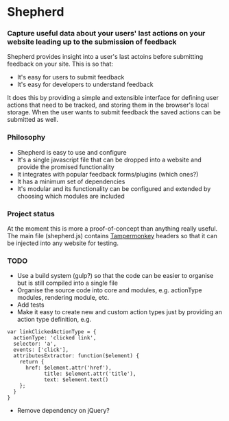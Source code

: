 # Shepherd

### Capture useful data about your users' last actions on your website leading up to the submission of feedback

Shepherd provides insight into a user's last actoins before submitting feedback on your site. This is so that:
* It's easy for users to submit feedback
* It's easy for developers to understand feedback

It does this by providing a simple and extensible interface for defining user actions that need to be tracked, and storing them in the browser's local storage. When the user wants to submit feedback the saved actions can be submitted as well.

### Philosophy
* Shepherd is easy to use and configure
* It's a single javascript file that can be dropped into a website and provide the promised functionality
* It integrates with popular feedback forms/plugins (which ones?)
* It has a minimum set of dependencies
* It's modular and its functionality can be configured and extended by choosing which modules are included

### Project status
At the moment this is more a proof-of-concept than anything really useful. The main file (shepherd.js) contains [Tampermonkey](https://chrome.google.com/webstore/detail/tampermonkey/dhdgffkkebhmkfjojejmpbldmpobfkfo?hl=en) headers so that it can be injected into any website for testing.

### TODO
* Use a build system (gulp?) so that the code can be easier to organise but is still compiled into a single file
* Organise the source code into core and modules, e.g. actionType modules, rendering module, etc.
* Add tests
* Make it easy to create new and custom action types just by providing an action type definition, e.g.
```
var linkClickedActionType = {
  actionType: 'clicked link',
  selector: 'a',
  events: ['click'],
  attributesExtractor: function($element) {
    return {
      href: $element.attr('href'),
			title: $element.attr('title'),
			text: $element.text()
    };
  }
}
```
* Remove dependency on jQuery?
